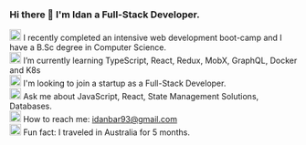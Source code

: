 ### Hi there 👋 I'm Idan a Full-Stack Developer.

<img alt="Laptop" width="20px" src="https://github.githubassets.com/images/icons/emoji/unicode/1f4bb.png">  I recently completed an intensive web development boot-camp and I have a B.Sc degree in Computer Science.
<br>
<img alt="Earth" width="20px" src="https://github.githubassets.com/images/icons/emoji/unicode/1f30f.png"> I’m currently learning TypeScript, React, Redux, MobX, GraphQL, Docker and K8s
<br>
<img alt="Global" width="20px" src="https://user-images.githubusercontent.com/35878173/189815103-cd9c66a6-f6e8-427d-b0a8-050797305044.png"> I'm looking to join a startup as a Full-Stack Developer.
<br>
<img alt="Global" width="20px" src="https://user-images.githubusercontent.com/35878173/189814090-53b14916-395f-4506-8990-a5ec7828fb7e.png"> Ask me about JavaScript, React, State Management Solutions, Databases.
<br>
<img alt="Global" width="20px" src="https://user-images.githubusercontent.com/35878173/189814708-2f98d1a9-3888-4fd3-94c8-362b1b1ffe65.png"> How to reach me: idanbar93@gmail.com
<br>
<img alt="Australia" width="20px" src="https://github.githubassets.com/images/icons/emoji/unicode/1f1e6-1f1fa.png"> Fun fact: I traveled in Australia for 5 months.
